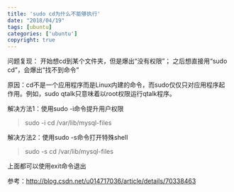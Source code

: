 ```yaml
---
title: 'sudo cd为什么不能够执行'
date: "2018/04/19"
tags: [ubuntu]
categories: ['ubuntu']
copyright: true
---
```

问题复现： 开始想cd到某个文件夹，但是爆出“没有权限”；
         之后想直接用“sudo cd”，会爆出“找不到命令”

原因：cd不是一个应用程序而是Linux内建的命令，而sudo仅仅只对应用程序起作用。例如，sudo qtalk只意味着以root权限运行qtalk程序。

解决方法1：使用sudo -i命令提升用户权限

> sudo -i
> cd /var/lib/mysql-files

解决方法2：使用sudo -s命令打开特殊shell

> sudo -s
> cd /var/lib/mysql-files

上面都可以使用exit命令退出

参考：http://blog.csdn.net/u014717036/article/details/70338463